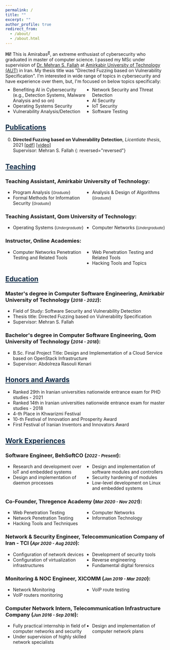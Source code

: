 ```yaml
---
permalink: /
title: ""
excerpt: ""
author_profile: true
redirect_from: 
  - /about/
  - /about.html
---
```


<style>
.farsi{ font-family:PERSWEB; font-weight: bold; font-size:11pt;}
.header-color {color:#0f2b46;}
.twocol{ columns: 2}
</style>

**Hi!** This is Amirabas<sup><a href="#fullname" onclick="toggle_visibility('fullname');">#</a></sup>, 
 an extreme enthusiast of cybersecurity who graduated in master of computer science.
 I passed my MSc under supervision of [Dr. Mehran S. Fallah](https://aut.ac.ir/cv/2366/MEHRANS.-FALLAH?slc_lang=en&&cv=2366&mod=scv) at 
 [Amirkabir University of Technology (AUT)](https://aut.ac.ir/en) in Iran.
My thesis title was "Directed Fuzzing based on Vulnerability Specification". 
I'm interested in wide range of topics in cybersecurity and have experience over them, but, 
I'm focused on below topics specifically:
<ul class='twocol' style="margin-top: -1%;" markdown='1'>
    <li> Benefiting AI in Cybersecurity (e.g., Detection Systems, Malware Analysis and so on)</li>
    <li> Operating Systems Security</li>
    <li> Vulnerability Analysis/Detection</li>
    <li> Network Security and Threat Detection</li>
    <li> AI Security</li>
    <li> IoT Security</li>
    <li> Software Testing</li>
    </ul>

<p id="fullname" style="display: none;"><sup>#
my full name is <i>Amirabas Kabiri Zamani</i> (in Persian: <span class='farsi'>امیرعباس کبیری زمانی</span>), and here is my voice pronouncing my name:  
<span><audio id="player" src="files/my-name.ogg"></audio>
<img src="/images/speaker.png" style="width:20px; cursor:pointer;" onclick="document.getElementById('player').play()"></span></sup></p>

<script>
function toggle_visibility(id) {
       var e = document.getElementById(id);
       if(e.style.display == 'block')
          e.style.display = 'none';
       else
          e.style.display = 'block';
    }
</script>

<a href="/publications" class='header-color'>Publications</a>
----
0. **Directed Fuzzing based on Vulnerability Detection**, *Licentiate thesis*, 2021 [[pdf](papers/licentiate.pdf)] [[video](https://youtu.be/0Mdj-sNxqXU)]
<br>Supervisor: Mehran S. Fallah
{: reversed="reversed"}


<a href="/teaching"  class='header-color'>Teaching</a>
----
### Teaching Assistant, Amirkabir University of Technology:
<ul class='twocol' markdown='1'>
<li>Program Analysis (<i style='font-size: 0.8em;'>Graduate</i>)</li>
<li>Formal Methods for Information Security (<i style='font-size: 0.8em;'>Graduate</i>)</li>
<li>Analysis & Design of Algorithms	(<i style='font-size: 0.8em;'>Graduate</i>)</li>
</ul>

### Teaching Assistant, Qom University of Technology:
<ul class='twocol' markdown='1'>
<li>Operating Systems (<i style='font-size: 0.8em;'>Undergraduate</i>)</li>
<li>Computer Networks (<i style='font-size: 0.8em;'>Undergraduate</i>)</li>
</ul>

### Instructor, Online Academies:
<ul class='twocol' markdown='1'>
<li> Computer Networks Penetration Testing and Related Tools </li>
<li> Web Penetration Testing and Related Tools </li>
<li> Hacking Tools and Topics </li>
</ul>

<a href="/education" class='header-color'>Education</a>
----
### Master's degree in Computer Software Engineering, Amirkabir University of Technology (<i style='font-size: 0.8em;'>2018 - 2022</i>):
<ul markdown='1'>
<li>Field of Study: Software Security and Vulnerability Detection</li>
<li>Thesis title: Directed Fuzzing based on Vulnerability Specification</li>
<li>Supervisor: Mehran S. Fallah</li>
</ul>

### Bachelor's degree in Computer Software Engineering, Qom University of Technology (<i style='font-size: 0.8em;'>2014 - 2018</i>):
<ul markdown='1'>
  <li>B.Sc. Final Project Title: Design and Implementation of a Cloud Service based on OpenStack Infrastructure</li>
  <li>Supervisor: Abdolreza Rasouli Kenari</li>
  </ul>


<a href="/honors" class='header-color'>Honors and Awards</a>
----
- Ranked 29th in Iranian universities nationwide entrance exam for PHD studies - 2021
- Ranked 14th in Iranian universities nationwide entrance exam for master studies - 2018
- 4-th Place in Khwarizmi Festival
- 10-th Festival of Innovation and Prosperity Award
- First Festival of Iranian Inventors and Innovators Award

<a href="/experiences" class='header-color'>Work Experiences</a>
----
### Software Engineer, BehSoftCO (<i style='font-size: 0.8em;'>2022 - Present</i>):
<ul class='twocol' markdown='1'>
<li>Research and development over IoT and embedded systems</li>
<li>Design and implementation of daemon processes</li>
<li>Design and implementation of software modules and controllers</li>
<li>Security hardening of modules</li>
<li>Low-level development on Linux and embedded systems</li>
</ul>

### Co-Founder, Thregence Academy (<i style='font-size: 0.8em;'>Mar 2020 - Nov 2021</i>):
<ul class='twocol' markdown='1'>
<li>Web Penetration Testing</li>
<li>Network Penetration Testing</li>
<li>Hacking Tools and Techniques</li>
<li>Computer Networks</li>
<li>Information Technology</li>
</ul>

### Network & Security Engineer, Telecommunication Company of Iran - TCI (<i style='font-size: 0.8em;'>Apr 2020 - Aug 2020</i>):
<ul class='twocol' markdown='1'>
<li>Configuration of network devices</li>
<li>Configuration of virtualization infrastructures</li>
<li>Development of security tools</li>
<li>Reverse engineering</li>
<li>Fundamental digital forensics</li>
</ul>

### Monitoring & NOC Engineer, XICOMM (<i style='font-size: 0.8em;'>Jan 2019 - Mar 2020</i>):
<ul class='twocol' markdown='1'>
<li>Network Monitoring</li>
<li>VoIP routers monitoring</li>
<li>VoIP route testing</li>
</ul>

### Computer Network Intern, Telecommunication Infrastructure Company (<i style='font-size: 0.8em;'>Jun 2016 - Sep 2016</i>):
<ul class='twocol' markdown='1'>
<li>Fully practical internship in field of computer networks and security</li>
<li>Under supervision of highly skilled network specialists</li>
<li>Design and implementation of computer network plans</li>
</ul>
